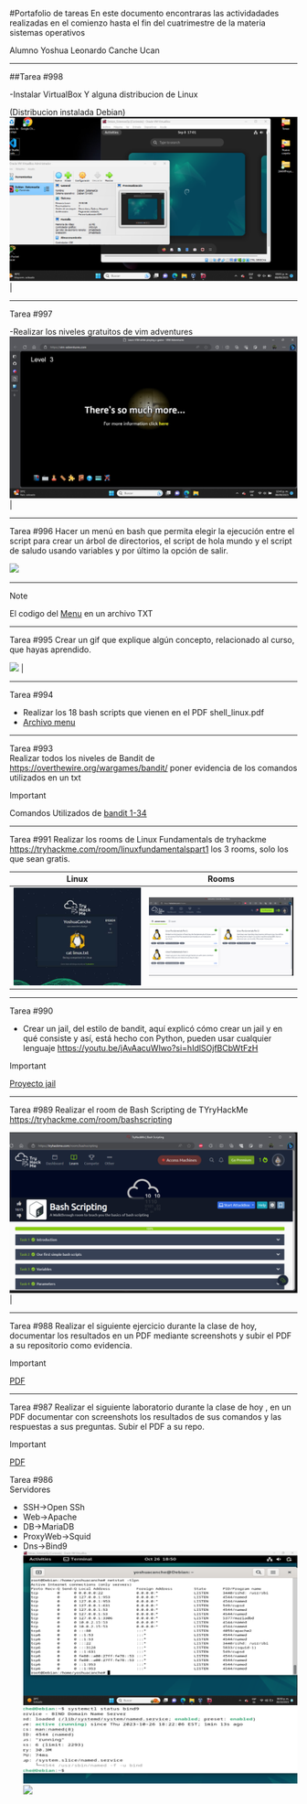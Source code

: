 #Portafolio de tareas
En este documento encontraras las actividadades realizadas
en el comienzo hasta el fin del cuatrimestre de la materia sistemas operativos

Alumno Yoshua Leonardo Canche Ucan
___________________________
##Tarea #998

-Instalar VirtualBox Y alguna distribucion de Linux

(Distribucion instalada Debian)
<a href="https://github.com/YoshuaCanche/Sistemas_operativos/blob/main/Debian.png" target="_blank"> <img src="/Debian.png"/></a>  |
_____________________________________________
Tarea #997

-Realizar los niveles gratuitos de vim adventures
<a href="https://github.com/YoshuaCanche/Sistemas_operativos/blob/main/VIM%20ADVENTURES.jpeg" target="_blank"> <img src="/VIM%20ADVENTURES.jpeg"/></a>  |
__________________________________________
Tarea #996
 Hacer un menú en bash que permita elegir la ejecución entre el script para crear un árbol de directorios, el script de hola mundo y el script de saludo usando variables y por último la opción de salir.

<a href="https://asciinema.org/a/tvlTVoWTlZTZmN3MQJiBHI2N1" target="_blank"><img src="https://asciinema.org/a/tvlTVoWTlZTZmN3MQJiBHI2N1.svg" /></a>
______________________________________
> [!NOTE]
> El codigo del
> <a href="https://github.com/YoshuaCanche/Sistemas_operativos/blob/main/menu..txt" target="_blank">Menu</a> en un archivo TXT
> 
__________________________________________________________
Tarea #995 Crear un gif que explique algún concepto, relacionado al curso, que hayas aprendido. 

<a href="https://github.com/YoshuaCanche/Sistemas_operativos/blob/main/Debian.pnghttps://github.com/YoshuaCanche/Sistemas_operativos/blob/main/Gif%20concepto.gif)https://github.com/YoshuaCanche/Sistemas_operativos/blob/main/Gif%20concepto.gif" target="_blank"> <img src="/Gif%20concepto.gif"/></a>  |
____________________________
Tarea #994  
-  Realizar los 18 bash scripts que vienen en el PDF shell_linux.pdf
  - [Archivo menu](./18_scripts_Clase/menu.sh)
________________________
Tarea #993  
Realizar todos los niveles de Bandit de https://overthewire.org/wargames/bandit/ poner evidencia de los comandos utilizados en un txt
> [!IMPORTANT]
> Comandos Utilizados de 
> <a href="https://github.com/YoshuaCanche/Sistemas_operativos/blob/main/Nivelesbandit.txt" target="_blank"> bandit 1-34 </a>
_____________________________
Tarea #991 
Realizar los rooms de Linux Fundamentals de tryhackme https://tryhackme.com/room/linuxfundamentalspart1  los 3 rooms, solo los que sean gratis.

| Linux  | Rooms  | 
|---|---|
| <a href="https://github.com/YoshuaCanche/Sistemas_operativos/blob/main/Linux.jpg" target="_blank"> <img src="/Linux.jpg" width="auto" height="auto"/></a> | <a href="https://github.com/YoshuaCanche/Sistemas_operativos/blob/main/Roomsactividad.png" target="_blank"> <img src="/Roomsactividad.png" width="auto" height="auto"/></a> |  
_______________

Tarea #990  
-  Crear un jail, del estilo de bandit, aquí explicó cómo crear un jail y en qué consiste y así, está hecho con Python, pueden usar cualquier lenguaje https://youtu.be/jAvAacuWlwo?si=hIdlSOjfBCbWtFzH
> [!IMPORTANT]
> 
> <a href="https://github.com/YoshuaCanche/Sistemas_operativos/blob/main/jail.py#L3-L14" target="_blank"> Proyecto jail</a>
      
_______________________

Tarea #989 
Realizar el room de Bash Scripting de TYryHackMe https://tryhackme.com/room/bashscripting

<a href="https://github.com/YoshuaCanche/Sistemas_operativos/blob/main/roomtryhackme.png" target="_blank"> <img src="/roomtryhackme.png"/></a>  |

_______________________________________
Tarea #988
Realizar el siguiente ejercicio durante la clase de hoy, documentar los resultados en un PDF mediante screenshots y subir el PDF a su repositorio como evidencia.
> [!IMPORTANT]
> <a href="https://github.com/YoshuaCanche/Sistemas_operativos/blob/main/Tarea%20%23988.pdf" target="_blank"> PDF </a>

____________________________________

Tarea #987 
Realizar el siguiente laboratorio durante la clase de hoy , en un PDF documentar con screenshots los resultados de sus comandos y las respuestas a sus preguntas. Subir el PDF a su repo.
> [!IMPORTANT]
> <a href="https://github.com/YoshuaCanche/Sistemas_operativos/blob/main/Tarea%20%23997.pdf" target="_blank"> PDF </a>

Tarea #986  
 Servidores
  - SSH->Open SSh
  - Web->Apache
  - DB->MariaDB
  - ProxyWeb->Squid
  - Dns->Bind9
<a href="https://github.com/YoshuaCanche/Sistemas_operativos/blob/main/Installacion%20Servidores.png" target="_blank"> <img src="/Installacion%20Servidores.png" width="auto" height="auto"/></a>
<a href="https://github.com/YoshuaCanche/Sistemas_operativos/blob/main/bind9.jpeg" target="_blank"> <img src="/bind9.jpeg" width="auto" height="auto"/></a>
<a href="https://github.com/YoshuaCanche/Sistemas_operativos/blob/main/ServidoresParte2.png " target="_blank"> <img src="/ServidoresParte2" width="auto" height="auto"/></a>



